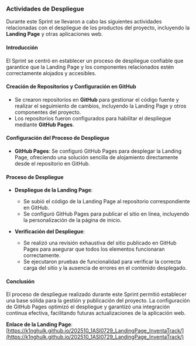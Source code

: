 ### Actividades de Despliegue

Durante este Sprint se llevaron a cabo las siguientes actividades relacionadas con el despliegue de los productos del proyecto, incluyendo la **Landing Page** y otras aplicaciones web.  

#### Introducción
El Sprint se centró en establecer un proceso de despliegue confiable que garantice que la Landing Page y los componentes relacionados estén correctamente alojados y accesibles.  

#### Creación de Repositorios y Configuración en GitHub
- Se crearon repositorios en **GitHub** para gestionar el código fuente y realizar el seguimiento de cambios, incluyendo la Landing Page y otros componentes del proyecto.  
- Los repositorios fueron configurados para habilitar el despliegue mediante **GitHub Pages**.  

#### Configuración del Proceso de Despliegue
- **GitHub Pages**: Se configuró GitHub Pages para desplegar la Landing Page, ofreciendo una solución sencilla de alojamiento directamente desde el repositorio en GitHub.  

#### Proceso de Despliegue
- **Despliegue de la Landing Page**:  
  - Se subió el código de la Landing Page al repositorio correspondiente en GitHub.  
  - Se configuró GitHub Pages para publicar el sitio en línea, incluyendo la personalización de la página de inicio.  

- **Verificación del Despliegue**:  
  - Se realizó una revisión exhaustiva del sitio publicado en GitHub Pages para asegurar que todos los elementos funcionaran correctamente.  
  - Se ejecutaron pruebas de funcionalidad para verificar la correcta carga del sitio y la ausencia de errores en el contenido desplegado.  

#### Conclusión
El proceso de despliegue realizado durante este Sprint permitió establecer una base sólida para la gestión y publicación del proyecto. La configuración de GitHub Pages optimizó el despliegue y garantizó una integración continua efectiva, facilitando futuras actualizaciones de la aplicación web.  

**Enlace de la Landing Page**: [https://k1nghulk.github.io/202510_1ASI0729_LandingPage_InventaTrack/](https://k1nghulk.github.io/202510_1ASI0729_LandingPage_InventaTrack/)  
